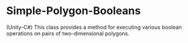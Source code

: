 # Simple-Polygon-Booleans
(Unity-C#) This class provides a method for executing various boolean operations on pairs of two-dimensional polygons.
